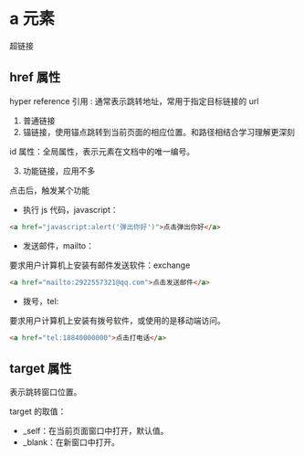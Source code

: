 # a 元素

超链接

## href 属性

hyper reference 引用 : 通常表示跳转地址，常用于指定目标链接的 url

1. 普通链接
2. 锚链接，使用锚点跳转到当前页面的相应位置。和路径相结合学习理解更深刻

id 属性：全局属性，表示元素在文档中的唯一编号。

3. 功能链接，应用不多

点击后，触发某个功能

- 执行 js 代码，javascript：

```html
<a href="javascript:alert('弹出你好')">点击弹出你好</a>
```

- 发送邮件，mailto：

要求用户计算机上安装有邮件发送软件：exchange

```html
<a href="mailto:2922557321@qq.com">点击发送邮件</a>
```

- 拨号，tel:

要求用户计算机上安装有拨号软件，或使用的是移动端访问。

```html
<a href="tel:18840000000">点击打电话</a>
```

## target 属性

表示跳转窗口位置。

target 的取值：

- \_self：在当前页面窗口中打开，默认值。
- \_blank：在新窗口中打开。
